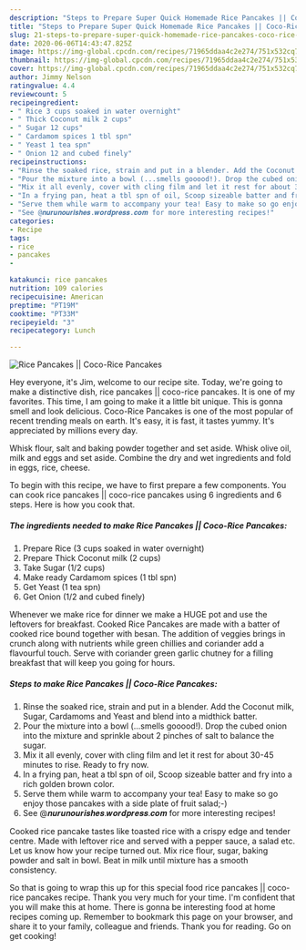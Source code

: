 ```yaml
---
description: "Steps to Prepare Super Quick Homemade Rice Pancakes || Coco-Rice Pancakes"
title: "Steps to Prepare Super Quick Homemade Rice Pancakes || Coco-Rice Pancakes"
slug: 21-steps-to-prepare-super-quick-homemade-rice-pancakes-coco-rice-pancakes
date: 2020-06-06T14:43:47.825Z
image: https://img-global.cpcdn.com/recipes/71965ddaa4c2e274/751x532cq70/rice-pancakes-coco-rice-pancakes-recipe-main-photo.jpg
thumbnail: https://img-global.cpcdn.com/recipes/71965ddaa4c2e274/751x532cq70/rice-pancakes-coco-rice-pancakes-recipe-main-photo.jpg
cover: https://img-global.cpcdn.com/recipes/71965ddaa4c2e274/751x532cq70/rice-pancakes-coco-rice-pancakes-recipe-main-photo.jpg
author: Jimmy Nelson
ratingvalue: 4.4
reviewcount: 5
recipeingredient:
- " Rice 3 cups soaked in water overnight"
- " Thick Coconut milk 2 cups"
- " Sugar 12 cups"
- " Cardamom spices 1 tbl spn"
- " Yeast 1 tea spn"
- " Onion 12 and cubed finely"
recipeinstructions:
- "Rinse the soaked rice, strain and put in a blender. Add the Coconut milk, Sugar, Cardamoms and Yeast and blend into a midthick batter."
- "Pour the mixture into a bowl (...smells gooood!). Drop the cubed onion into the mixture and sprinkle about 2 pinches of salt to balance the sugar."
- "Mix it all evenly, cover with cling film and let it rest for about 30-45 minutes to rise. Ready to fry now."
- "In a frying pan, heat a tbl spn of oil, Scoop sizeable batter and fry into a rich golden brown color."
- "Serve them while warm to accompany your tea! Easy to make so go enjoy those pancakes with a side plate of fruit salad;-)"
- "See @𝒏𝒖𝒓𝒖𝒏𝒐𝒖𝒓𝒊𝒔𝒉𝒆𝒔.𝒘𝒐𝒓𝒅𝒑𝒓𝒆𝒔𝒔.𝒄𝒐𝒎 for more interesting recipes!"
categories:
- Recipe
tags:
- rice
- pancakes
- 

katakunci: rice pancakes  
nutrition: 109 calories
recipecuisine: American
preptime: "PT19M"
cooktime: "PT33M"
recipeyield: "3"
recipecategory: Lunch

---
```



![Rice Pancakes || Coco-Rice Pancakes](https://img-global.cpcdn.com/recipes/71965ddaa4c2e274/751x532cq70/rice-pancakes-coco-rice-pancakes-recipe-main-photo.jpg)

Hey everyone, it's Jim, welcome to our recipe site. Today, we're going to make a distinctive dish, rice pancakes || coco-rice pancakes. It is one of my favorites. This time, I am going to make it a little bit unique. This is gonna smell and look delicious.
 Coco-Rice Pancakes is one of the most popular of recent trending meals on earth. It's easy, it is fast, it tastes yummy. It's appreciated by millions every day. 

Whisk flour, salt and baking powder together and set aside. Whisk olive oil, milk and eggs and set aside. Combine the dry and wet ingredients and fold in eggs, rice, cheese.


To begin with this recipe, we have to first prepare a few components. You can cook rice pancakes || coco-rice pancakes using 6 ingredients and 6 steps. Here is how you cook that.

<!--inarticleads1-->

##### The ingredients needed to make Rice Pancakes || Coco-Rice Pancakes:

1. Prepare  Rice (3 cups soaked in water overnight)
1. Prepare  Thick Coconut milk (2 cups)
1. Take  Sugar (1/2 cups)
1. Make ready  Cardamom spices (1 tbl spn)
1. Get  Yeast (1 tea spn)
1. Get  Onion (1/2 and cubed finely)


Whenever we make rice for dinner we make a HUGE pot and use the leftovers for breakfast. Cooked Rice Pancakes are made with a batter of cooked rice bound together with besan. The addition of veggies brings in crunch along with nutrients while green chillies and coriander add a flavourful touch. Serve with coriander green garlic chutney for a filling breakfast that will keep you going for hours. 

<!--inarticleads2-->

##### Steps to make Rice Pancakes || Coco-Rice Pancakes:

1. Rinse the soaked rice, strain and put in a blender. Add the Coconut milk, Sugar, Cardamoms and Yeast and blend into a midthick batter.
1. Pour the mixture into a bowl (...smells gooood!). Drop the cubed onion into the mixture and sprinkle about 2 pinches of salt to balance the sugar.
1. Mix it all evenly, cover with cling film and let it rest for about 30-45 minutes to rise. Ready to fry now.
1. In a frying pan, heat a tbl spn of oil, Scoop sizeable batter and fry into a rich golden brown color.
1. Serve them while warm to accompany your tea! Easy to make so go enjoy those pancakes with a side plate of fruit salad;-)
1. See @𝒏𝒖𝒓𝒖𝒏𝒐𝒖𝒓𝒊𝒔𝒉𝒆𝒔.𝒘𝒐𝒓𝒅𝒑𝒓𝒆𝒔𝒔.𝒄𝒐𝒎 for more interesting recipes!


Cooked rice pancake tastes like toasted rice with a crispy edge and tender centre. Made with leftover rice and served with a pepper sauce, a salad etc. Let us know how your recipe turned out. Mix rice flour, sugar, baking powder and salt in bowl. Beat in milk until mixture has a smooth consistency. 

So that is going to wrap this up for this special food rice pancakes || coco-rice pancakes recipe. Thank you very much for your time. I'm confident that you will make this at home. There is gonna be interesting food at home recipes coming up. Remember to bookmark this page on your browser, and share it to your family, colleague and friends. Thank you for reading. Go on get cooking!
